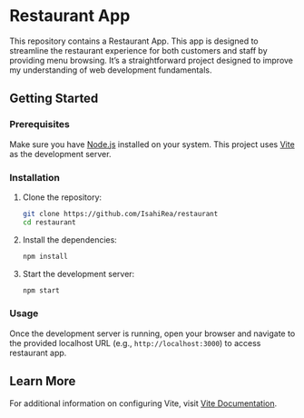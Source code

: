 # Restaurant App

This repository contains a Restaurant App. This app is designed to streamline the restaurant experience for both customers and staff by providing menu browsing. It’s a straightforward project designed to improve my understanding of web development fundamentals.

## Getting Started

### Prerequisites
Make sure you have [Node.js](https://nodejs.org/) installed on your system. This project uses [Vite](https://vitejs.dev/) as the development server.

### Installation
1. Clone the repository:
   ```bash
   git clone https://github.com/IsahiRea/restaurant
   cd restaurant
   ```

2. Install the dependencies:
   ```bash
   npm install
   ```

3. Start the development server:
   ```bash
   npm start
   ```

### Usage
Once the development server is running, open your browser and navigate to the provided localhost URL (e.g., `http://localhost:3000`) to access restaurant app.

## Learn More
For additional information on configuring Vite, visit [Vite Documentation](https://vitejs.dev/).